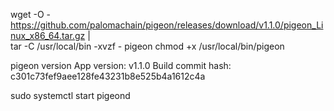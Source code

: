wget -O - https://github.com/palomachain/pigeon/releases/download/v1.1.0/pigeon_Linux_x86_64.tar.gz | \
tar -C /usr/local/bin -xvzf - pigeon
chmod +x /usr/local/bin/pigeon

pigeon version
App version: v1.1.0
Build commit hash: c301c73fef9aee128fe43231b8e525b4a1612c4a

sudo systemctl start pigeond
